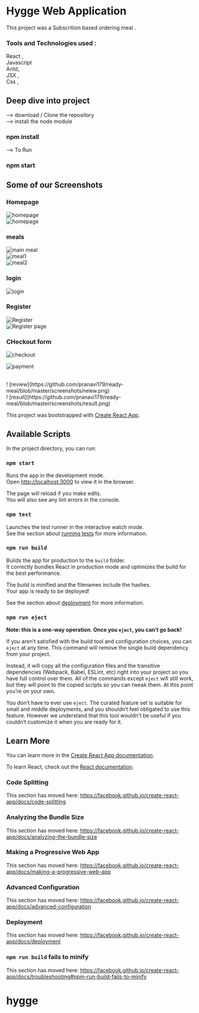 # Hygge Web Application
This project was a Subscrition based ordering meal .

### Tools and Technologies used :

React ,<br />
Javascript <br />
Antd,<br />
JSX , <br />
Css ,<br />

## Deep dive into project
--> download / Clone the repository <br/>
--> install the node module
### npm install


--> To Run
### npm start 

 ## Some of our  Screenshots
 
### Homepage  <br/> 
 ![homepage](https://github.com/pranavi179/ready-meal/blob/master/screenshots/hyggehp.png )
<br />
  ![homepage](https://github.com/pranavi179/ready-meal/blob/master/screenshots/hp1.png)
<br />
### meals
![main meal](https://github.com/pranavi179/ready-meal/blob/master/screenshots/meal.png)
<br />
![meal1](https://github.com/pranavi179/ready-meal/blob/master/screenshots/meal1.png)
<br />
![meal2](https://github.com/pranavi179/ready-meal/blob/master/screenshots/meal2.png)
<br />

### login
![login](https://github.com/pranavi179/ready-meal/blob/master/screenshots/login.png)

### Register 
![Register](https://github.com/pranavi179/ready-meal/blob/master/screenshots/register.png)
<br />
![Register page](https://github.com/pranavi179/ready-meal/blob/master/screenshots/register1.png)

### CHeckout form

![checkout](https://github.com/pranavi179/ready-meal/blob/master/screenshots/checkout1.png)
<br />

![payment](https://github.com/pranavi179/ready-meal/blob/master/screenshots/payment.png)

<br />
! [review](https://github.com/pranavi179/ready-meal/blob/master/screenshots/reiew.png)
<br />
! [result](https://github.com/pranavi179/ready-meal/blob/master/screenshots/result.png)




This project was bootstrapped with [Create React App](https://github.com/facebook/create-react-app).

## Available Scripts

In the project directory, you can run:

### `npm start`

Runs the app in the development mode.<br />
Open [http://localhost:3000](http://localhost:3000) to view it in the browser.

The page will reload if you make edits.<br />
You will also see any lint errors in the console.

### `npm test`

Launches the test runner in the interactive watch mode.<br />
See the section about [running tests](https://facebook.github.io/create-react-app/docs/running-tests) for more information.

### `npm run build`

Builds the app for production to the `build` folder.<br />
It correctly bundles React in production mode and optimizes the build for the best performance.

The build is minified and the filenames include the hashes.<br />
Your app is ready to be deployed!

See the section about [deployment](https://facebook.github.io/create-react-app/docs/deployment) for more information.

### `npm run eject`

**Note: this is a one-way operation. Once you `eject`, you can’t go back!**

If you aren’t satisfied with the build tool and configuration choices, you can `eject` at any time. This command will remove the single build dependency from your project.

Instead, it will copy all the configuration files and the transitive dependencies (Webpack, Babel, ESLint, etc) right into your project so you have full control over them. All of the commands except `eject` will still work, but they will point to the copied scripts so you can tweak them. At this point you’re on your own.

You don’t have to ever use `eject`. The curated feature set is suitable for small and middle deployments, and you shouldn’t feel obligated to use this feature. However we understand that this tool wouldn’t be useful if you couldn’t customize it when you are ready for it.

## Learn More

You can learn more in the [Create React App documentation](https://facebook.github.io/create-react-app/docs/getting-started).

To learn React, check out the [React documentation](https://reactjs.org/).

### Code Splitting

This section has moved here: https://facebook.github.io/create-react-app/docs/code-splitting

### Analyzing the Bundle Size

This section has moved here: https://facebook.github.io/create-react-app/docs/analyzing-the-bundle-size

### Making a Progressive Web App

This section has moved here: https://facebook.github.io/create-react-app/docs/making-a-progressive-web-app

### Advanced Configuration

This section has moved here: https://facebook.github.io/create-react-app/docs/advanced-configuration

### Deployment

This section has moved here: https://facebook.github.io/create-react-app/docs/deployment

### `npm run build` fails to minify

This section has moved here: https://facebook.github.io/create-react-app/docs/troubleshooting#npm-run-build-fails-to-minify
# hygge
